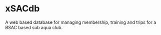 xSACdb
======
A web based database for managing membership, training and trips for a BSAC based sub aqua club.
